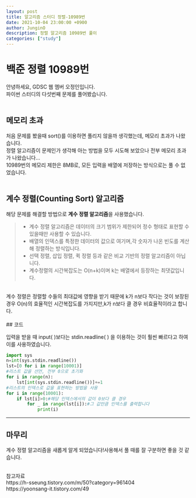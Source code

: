 ```yaml
---
layout: post
title: 알고리즘 스터디 정렬-10989번
date: 2021-10-04 23:00:00 +0900
author: JunginO
description: 정렬 알고리즘 10989번 풀이
categories: ["study"]
---
```


# 백준 정렬 10989번

안녕하세요, GDSC 웹 멤버 오정인입니다.<br>
파이썬 스터디의 다섯번째 문제를 풀어봤습니다.<br>
<br>

## 메모리 초과

처음 문제를 봤을때 sort()를 이용하면 풀리지 않을까 생각했는데, 메모리 초과가 나왔습니다.<br>
정렬 알고리즘이 문제인가 생각해 아는 방법을 모두 시도해 보았으나 전부 메모리 초과가 나왔습니다...<br>
10989번의 메모리 제한은 8MB로, 모든 입력을 배열에 저장하는 방식으로는 풀 수 없었습니다.<br><br>

## 계수 정렬(Counting Sort) 알고리즘

해당 문제를 해결할 방법으로 **계수 정렬 알고리즘**을 사용했습니다.<br>

> - 계수 정렬 알고리즘은 데이터의 크기 범위가 제한되어 정수 형태로 표현할 수 있을때만 사용할 수 있습니다.<br>
> - 배열의 인덱스를 특정한 데이터의 값으로 여기며,각 숫자가 나온 빈도를 계산해 정렬하는 방식입니다.<br>
> - 선택 정렬, 삽입 정렬, 퀵 정렬 등과 같은 비교 기반의 정렬 알고리즘이 아닙니다.<br>
> - 계수정렬의 시간복잡도는 O(n+k)이며 k는 배열에서 등장하는 최댓값입니다.

<br>
계수 정렬은 정렬할 수들의 최대값에 영향을 받기 때문에 k가 n보다 작다는 것이 보장된 경우 O(n)의 효율적인 시간복잡도를 가지지만,k가 n보다 클 경우 비효율적이라고 합니다.
<br>
<br>
## 코드

입력을 받을 때 input( )보다는 stdin.readline( ) 을 이용하는 것이 훨씬 빠르다고 하여 이를 사용하였습니다.
<br>

```python
import sys
n=int(sys.stdin.readline())
lst=[0 for i in range(10001)]
#리스트 값을 선언, 전부 0으로 초기화
for i in range(n):
    lst[int(sys.stdin.readline())]+=1
#리스트의 인덱스로 값을 표현하는 방법을 사용
for i in range(10001):
    if lst[i]>0:#해당 인덱스에서의 값이 0보다 클 경우
        for _ in range(lst[i]):#그 값만큼 인덱스를 출력합니다
            print(i)

```

---

## 마무리

계수 정렬 알고리즘을 새롭게 알게 되었습니다!사용해서 풀 때를 잘 구분하면 좋을 것 같습니다.

<br>
참고자료
<br>
https://h-sseung.tistory.com/m/50?category=961404<br>
https://yoonsang-it.tistory.com/49
